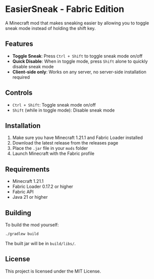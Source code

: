 # EasierSneak - Fabric Edition

A Minecraft mod that makes sneaking easier by allowing you to toggle sneak mode instead of holding the shift key.

## Features

- **Toggle Sneak**: Press `Ctrl + Shift` to toggle sneak mode on/off
- **Quick Disable**: When in toggle mode, press `Shift` alone to quickly disable sneak mode
- **Client-side only**: Works on any server, no server-side installation required

## Controls

- `Ctrl + Shift`: Toggle sneak mode on/off
- `Shift` (while in toggle mode): Disable sneak mode

## Installation

1. Make sure you have Minecraft 1.21.1 and Fabric Loader installed
2. Download the latest release from the releases page
3. Place the `.jar` file in your `mods` folder
4. Launch Minecraft with the Fabric profile

## Requirements

- Minecraft 1.21.1
- Fabric Loader 0.17.2 or higher
- Fabric API
- Java 21 or higher

## Building

To build the mod yourself:

```bash
./gradlew build
```

The built jar will be in `build/libs/`.

## License

This project is licensed under the MIT License.
